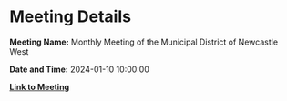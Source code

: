 # Meeting Details

**Meeting Name:** Monthly Meeting of the Municipal District of Newcastle West

**Date and Time:** 2024-01-10 10:00:00

**[Link to Meeting](https://www.limerick.ie/council/whats-on/monthly-meeting-of-the-municipal-district-of-newcastle-west-10)**
